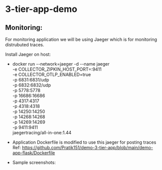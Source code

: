 # 3-tier-app-demo

Monitoring:
-
For monitoring application we will be using Jaeger which is for monitoring distrubuted traces.

Install Jaeger on host:

- docker run --network=jaeger -d --name jaeger \
  -e COLLECTOR_ZIPKIN_HOST_PORT=:9411 \
  -e COLLECTOR_OTLP_ENABLED=true \
  -p 6831:6831/udp \
  -p 6832:6832/udp \
  -p 5778:5778 \
  -p 16686:16686 \
  -p 4317:4317 \
  -p 4318:4318 \
  -p 14250:14250 \
  -p 14268:14268 \
  -p 14269:14269 \
  -p 9411:9411 \
  jaegertracing/all-in-one:1.44
  
- Application Dockerfile is modified to use this jaeger for posting traces
 Ref: https://github.com/Pratik151/demo-3-tier-app/blob/main/demo-app-flask/Dockerfile
  
- Sample screenshots:
